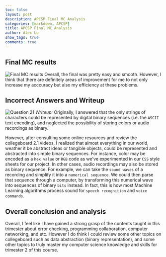 ```yaml
---
toc: false
layout: post
description: APCSP Final MC Analysis
categories: [markdown, APCSP]
title: APCSP Final MC Analysis
author: Alex Lu
show_tags: true
comments: true
---
```


## Final MC results
![]({{site.baseurl}}/images/APCSP_FINAL_MC.png "Final MC results")
Overall, the final was pretty easy and smooth. However, I think that there are definitely areas of improvement for me to not only increase my acccuracy but also my efficiency at these problems.

## Incorrect Answers and Writeup
![]({{site.baseurl}}/images/Problem_21.png "Question 21")
*Writeup:* Originally, I answered that the only strings of characters could be represented by digital binary sequences (i.e. the `ASCII` text encoding), and neglected the possibility of storing colors or audio recordings as binary.  

However, after consulting some online resources and review the collegeboard 2.1 videos, I realized that almost everything in our world, weather it be abstract ideas or tangible objects, could be represented and abstracted into simple binary sequences. For instance, color may be encoded as a `hex value` or `RGB` code as we've experimented in our `CSS` style sheets for our project. In other cases, audio recordings may also be stored as binary sequence. For example, we can take the `sound waves` of a recording and simplify it into a `numerical sequence`. We could then parse that sequence through a computer, by transforming this numerical wave into sequences of binary `bits` instead. In fact, this is how most Machine Learning algorithms process sound for `speech recognition` and `voice commands`.

## Overall conclusion and analysis

Overall, I feel like I have gained a strong grasp of the contents taught in this trimester about error checking, programming collaboration, computer networking, and etc. However I do think I could review some other topics on collegeboard such as data abstraction (binary representation), and some other topics to truly master my computer science knowledge and skills for trimester 2 of this course.